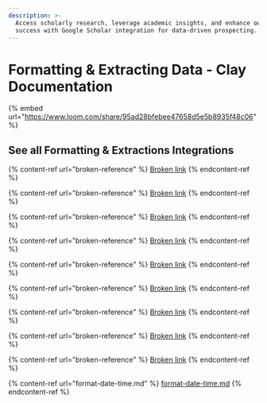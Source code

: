 ```yaml
---
description: >-
  Access scholarly research, leverage academic insights, and enhance outreach
  success with Google Scholar integration for data-driven prospecting.
---
```


# Formatting & Extracting Data - Clay Documentation

{% embed url="https://www.loom.com/share/95ad28bfebee47658d5e5b8935f48c06" %}

## See all Formatting & Extractions Integrations

{% content-ref url="broken-reference" %}
[Broken link](broken-reference)
{% endcontent-ref %}

{% content-ref url="broken-reference" %}
[Broken link](broken-reference)
{% endcontent-ref %}

{% content-ref url="broken-reference" %}
[Broken link](broken-reference)
{% endcontent-ref %}

{% content-ref url="broken-reference" %}
[Broken link](broken-reference)
{% endcontent-ref %}

{% content-ref url="broken-reference" %}
[Broken link](broken-reference)
{% endcontent-ref %}

{% content-ref url="broken-reference" %}
[Broken link](broken-reference)
{% endcontent-ref %}

{% content-ref url="broken-reference" %}
[Broken link](broken-reference)
{% endcontent-ref %}

{% content-ref url="broken-reference" %}
[Broken link](broken-reference)
{% endcontent-ref %}

{% content-ref url="broken-reference" %}
[Broken link](broken-reference)
{% endcontent-ref %}

{% content-ref url="format-date-time.md" %}
[format-date-time.md](format-date-time.md)
{% endcontent-ref %}
